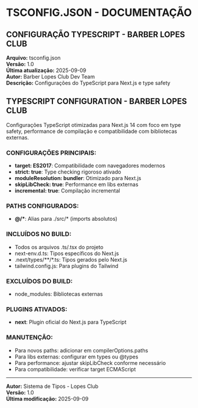 # TSCONFIG.JSON - DOCUMENTAÇÃO

## CONFIGURAÇÃO TYPESCRIPT - BARBER LOPES CLUB
**Arquivo:** tsconfig.json  
**Versão:** 1.0  
**Última atualização:** 2025-09-09  
**Autor:** Barber Lopes Club Dev Team  
**Descrição:** Configurações do TypeScript para Next.js e type safety  

## TYPESCRIPT CONFIGURATION - BARBER LOPES CLUB

Configurações TypeScript otimizadas para Next.js 14 com foco em type safety, performance de compilação e compatibilidade com bibliotecas externas.

### CONFIGURAÇÕES PRINCIPAIS:
- **target: ES2017**: Compatibilidade com navegadores modernos
- **strict: true**: Type checking rigoroso ativado
- **moduleResolution: bundler**: Otimizado para Next.js
- **skipLibCheck: true**: Performance em libs externas
- **incremental: true**: Compilação incremental

### PATHS CONFIGURADOS:
- **@/\***: Alias para ./src/* (imports absolutos)

### INCLUÍDOS NO BUILD:
- Todos os arquivos .ts/.tsx do projeto
- next-env.d.ts: Tipos específicos do Next.js
- .next/types/**/*.ts: Tipos gerados pelo Next.js
- tailwind.config.js: Para plugins do Tailwind

### EXCLUÍDOS DO BUILD:
- node_modules: Bibliotecas externas

### PLUGINS ATIVADOS:
- **next**: Plugin oficial do Next.js para TypeScript

### MANUTENÇÃO:
- Para novos paths: adicionar em compilerOptions.paths
- Para libs externas: configurar em types ou @types
- Para performance: ajustar skipLibCheck conforme necessário
- Para compatibilidade: verificar target ECMAScript

---
**Autor:** Sistema de Tipos - Lopes Club  
**Versão:** 1.0  
**Última modificação:** 2025-09-09
